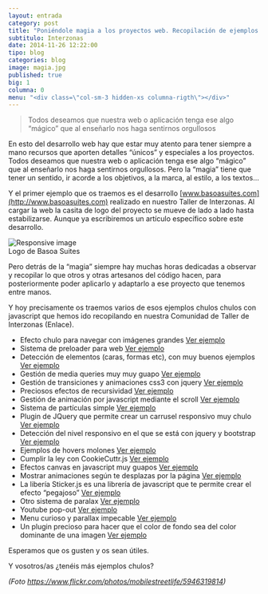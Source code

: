 ```yaml
---
layout: entrada
category: post
title: "Poniéndole magia a los proyectos web. Recopilación de ejemplos de Javascript"
subtitulo: Interzonas
date: 2014-11-26 12:22:00
tipo: blog
categories: blog
image: magia.jpg
published: true
big: 1
columna: 0
menu: "<div class=\"col-sm-3 hidden-xs columna-rigth\"></div>"
---
```



>Todos deseamos que nuestra web o aplicación tenga ese algo “mágico” que al enseñarlo nos haga sentirnos orgullosos


<!--mas-->

En esto del desarrollo web hay que estar muy atento para tener siempre a mano recursos que aporten detalles “únicos” y especiales a los proyectos. Todos deseamos que nuestra web o aplicación tenga ese algo “mágico” que al enseñarlo nos haga sentirnos orgullosos. Pero la “magia” tiene que tener un sentido, ir acorde a los objetivos, a la marca, al estilo, a los textos… 

Y el primer ejemplo que os traemos es el desarrollo [www.basoasuites.com](http://www.basoasuites.com) realizado en nuestro Taller de Interzonas. Al cargar la web la casita de logo del proyecto se mueve de lado a lado hasta estabilizarse. Aunque ya escribiremos un artículo específico sobre este desarrollo.

<div class="img-wrapper">
  <img src="{{site.url}}/images/basoasuites-logo.png" class="img-responsive" alt="Responsive image">
  <div class="img-footer">Logo de Basoa Suites</div>
</div>

Pero detrás de la “magia” siempre hay muchas horas dedicadas a observar y recopilar lo que otros y otras artesanos del código hacen, para posteriormente poder aplicarlo y adaptarlo a ese proyecto que tenemos entre manos.

Y hoy precisamente os traemos varios de esos ejemplos chulos chulos con javascript que hemos ido recopilando en nuestra Comunidad de Taller de Interzonas (Enlace). 

* Efecto chulo para navegar con imágenes grandes [Ver ejemplo](http://tholman.com/intense-images/)
* Sistema de preloader para web [Ver ejemplo](http://gianlucaguarini.github.io/jquery.html5loader/)
* Detección de elementos (caras, formas etc), con muy buenos ejemplos [Ver ejemplo](http://kcy.me/18nme)
* Gestión de media queries muy muy guapo ﻿[Ver ejemplo](http://wicky.nillia.ms/enquire.js/)
* Gestión de transiciones y animaciones css3 con jquery [Ver ejemplo]( http://ricostacruz.com/jquery.transit/)
* Preciosos efectos de recursividad ﻿[Ver ejemplo](http://spintank.fr/spinlab/spin/)
* Gestión de animación por javascript mediante el scroll﻿ [Ver ejemplo](http://scrollrevealjs.org/)
* Sistema de partículas simple [Ver ejemplo](http://codepen.io/jasonmayes/pen/eKhAk)
* Plugin de JQuery que permite crear un carrusel responsivo muy chulo [Ver ejemplo](https://github.com/OwlFonk/OwlCarousel)
* Detección del nivel responsivo en el que se está con jquery y bootstrap [Ver ejemplo](http://codepen.io/dih/pen/ivECj) ﻿
* Ejemplos de hovers molones [Ver ejemplo](http://gudh.github.io/ihover/dist/index.html)
* Cumplir la ley con CookieCuttr.js [Ver ejemplo](http://blog.endeos.com/cumplir-ley-cookies-con-cookiecuttr/﻿)
* Efectos canvas en javascript muy guapos [Ver ejemplo](http://seenjs.io/index.html) 
* Mostrar animaciones según te desplazas por la página [Ver ejemplo](http://www.miguelmanchego.com/2014/jquery-mostrar-animaciones-segun-te-desplazas-por-la-pagina/﻿)
* La libería Sticker.js es una librería de javascript que te permite crear el efecto “pegajoso” [Ver ejemplo](http://webtoolsdepot.com/sticker-js-create-sticker-effects/﻿)
* Otro sistema de paralax﻿ [Ver ejemplo](http://prinzhorn.github.io/skrollr/) 
* Youtube pop-out﻿ [Ver ejemplo](http://lab.abhinayrathore.com/jquery_youtube/)
* Menu curioso y parallax impecable [Ver ejemplo](http://cyclemon.com/)
* Un plugin precioso para hacer que el color de fondo sea del color dominante de una imagen ﻿[Ver ejemplo](http://briangonzalez.github.io/jquery.adaptive-backgrounds.js/)

Esperamos que os gusten y os sean útiles.

Y vosotros/as ¿tenéis más ejemplos chulos?

*(Foto https://www.flickr.com/photos/mobilestreetlife/5946319814)*


